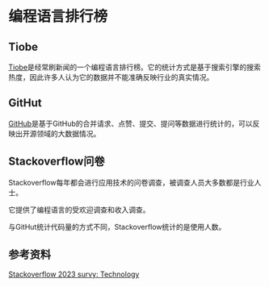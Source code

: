 # 编程语言排行榜

## Tiobe

[Tiobe](https://www.tiobe.com/tiobe-index/)是经常刷新闻的一个编程语言排行榜。它的统计方式是基于搜索引擎的搜索热度，因此许多人认为它的数据并不能准确反映行业的真实情况。

## GitHut

[GitHub](https://madnight.github.io/githut/)是基于GitHub的合并请求、点赞、提交、提问等数据进行统计的，可以反映出开源领域的大数据情况。

## Stackoverflow问卷

Stackoverflow每年都会进行应用技术的问卷调查，被调查人员大多数都是行业人士。

它提供了编程语言的受欢迎调查和收入调查。

与GitHut统计代码量的方式不同，Stackoverflow统计的是使用人数。

## 参考资料

[Stackoverflow 2023 survy: Technology](https://survey.stackoverflow.co/2023/#technology-most-popular-technologies)